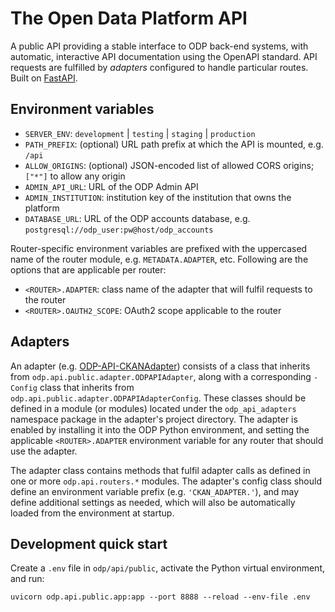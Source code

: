 # The Open Data Platform API

A public API providing a stable interface to ODP back-end systems, with automatic,
interactive API documentation using the OpenAPI standard. API requests are fulfilled
by _adapters_ configured to handle particular routes.
Built on [FastAPI](https://fastapi.tiangolo.com/).

## Environment variables

- `SERVER_ENV`: `development` | `testing` | `staging` | `production`
- `PATH_PREFIX`: (optional) URL path prefix at which the API is mounted, e.g. `/api`
- `ALLOW_ORIGINS`: (optional) JSON-encoded list of allowed CORS origins; `["*"]` to allow any origin
- `ADMIN_API_URL`: URL of the ODP Admin API
- `ADMIN_INSTITUTION`: institution key of the institution that owns the platform
- `DATABASE_URL`: URL of the ODP accounts database, e.g. `postgresql://odp_user:pw@host/odp_accounts`

Router-specific environment variables are prefixed with the uppercased name of the router module,
e.g. `METADATA.ADAPTER`, etc. Following are the options that are applicable per router:

- `<ROUTER>.ADAPTER`: class name of the adapter that will fulfil requests to the router
- `<ROUTER>.OAUTH2_SCOPE`: OAuth2 scope applicable to the router

## Adapters

An adapter (e.g. [ODP-API-CKANAdapter](https://github.com/SAEONData/ODP-API-CKANAdapter))
consists of a class that inherits from `odp.api.public.adapter.ODPAPIAdapter`, along with
a corresponding `-Config` class that inherits from `odp.api.public.adapter.ODPAPIAdapterConfig`.
These classes should be defined in a module (or modules) located under the `odp_api_adapters`
namespace package in the adapter's project directory. The adapter is enabled by installing
it into the ODP Python environment, and setting the applicable `<ROUTER>.ADAPTER` environment
variable for any router that should use the adapter.

The adapter class contains methods that fulfil adapter calls as defined in one or more
`odp.api.routers.*` modules. The adapter's config class should define an environment
variable prefix (e.g. `'CKAN_ADAPTER.'`), and may define additional settings as needed,
which will also be automatically loaded from the environment at startup.

## Development quick start

Create a `.env` file in `odp/api/public`, activate the Python virtual environment, and run:

    uvicorn odp.api.public.app:app --port 8888 --reload --env-file .env
